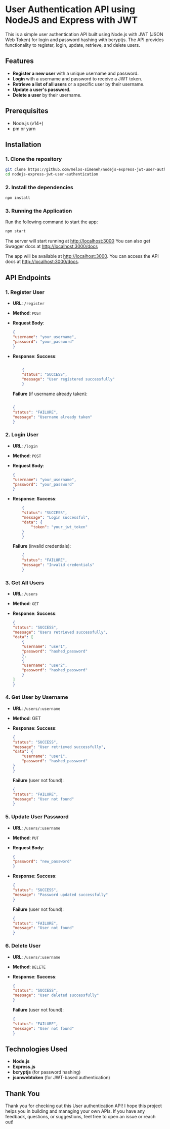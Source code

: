 # User Authentication API using NodeJS and Express with JWT

This is a simple user authentication API built using Node.js with JWT (JSON Web Token) for login and password hashing with bcryptjs. The API provides functionality to register, login, update, retrieve, and delete users.

## Features

- **Register a new user** with a unique username and password.
- **Login** with a username and password to receive a JWT token.
- **Retrieve a list of all users** or a specific user by their username.
- **Update a user's password.**
- **Delete a user** by their username.

## Prerequisites

- Node.js (v14+)
- pm or yarn

## Installation

### 1. Clone the repository

```bash
git clone https://github.com/melos-simeneh/nodejs-express-jwt-user-authentication.git
cd nodejs-express-jwt-user-authentication
```

### 2. Install the dependencies

```bash
npm install
```

### 3. Running the Application

Run the following command to start the app:

```bash
npm start
```

The server will start running at [http://localhost:3000](http://localhost:3000)
You can also get Swagger docs at [http://localhost:3000/docs](http://localhost:3000/docs)

The app will be available at [http://localhost:3000](http://localhost:3000). You can access the API docs at [http://localhost:3000/docs](http://localhost:3000/docs).

## API Endpoints

### 1. Register User

- **URL**: `/register`
- **Method**: `POST`
- **Request Body**:

    ```json
    {
    "username": "your_username",
    "password": "your_password"
    }
    ```

- **Response**:
    **Success**:

    ```json

        {
        "status": "SUCCESS",
        "message": "User registered successfully"
        }
    ```

    **Failure** (if username already taken):

    ```json

    {
    "status": "FAILURE",
    "message": "Username already taken"
    }
    ```

### 2. Login User

- **URL**: `/login`
- **Method**: `POST`
- **Request Body**:

    ```json
    {
    "username": "your_username",
    "password": "your_password"
    }
    ```

- **Response**:
    **Success**:

    ```json
        {
        "status": "SUCCESS",
        "message": "Login successful",
        "data": {
            "token": "your_jwt_token"
        }
        }
    ```

    **Failure** (invalid credentials):

    ```json
        {
        "status": "FAILURE",
        "message": "Invalid credentials"
        }
    ```

### 3. Get All Users

- **URL**: `/users`
- **Method**: `GET`
- **Response**:
    **Success**:

    ```json
    {
    "status": "SUCCESS",
    "message": "Users retrieved successfully",
    "data": [
        {
        "username": "user1",
        "password": "hashed_password"
        },
        {
        "username": "user2",
        "password": "hashed_password"
        }
    ]
    }
    ```

### 4. Get User by Username

- **URL**: `/users/:username`
- **Method**: GET
- **Response**:
    **Success**:

    ```json
    {
    "status": "SUCCESS",
    "message": "User retrieved successfully",
    "data": {
        "username": "user1",
        "password": "hashed_password"
    }
    }
    ```

    **Failure** (user not found):

    ```json
    {
    "status": "FAILURE",
    "message": "User not found"
    }
    ```

### 5. Update User Password

- **URL**: `/users/:username`
- **Method**: `PUT`
- **Request Body**:

    ```json
    {
    "password": "new_password"
    }
    ```

- **Response**:
    **Success**:

    ```json
    {
    "status": "SUCCESS",
    "message": "Password updated successfully"
    }
    ```

    **Failure** (user not found):

    ```json
    {
    "status": "FAILURE",
    "message": "User not found"
    }
    ```

### 6. Delete User

- **URL**: `/users/:username`
- **Method**: `DELETE`
- **Response**:
    **Success**:

    ```json
    {
    "status": "SUCCESS",
    "message": "User deleted successfully"
    }
    ```

    **Failure** (user not found):

    ```json
    {
    "status": "FAILURE",
    "message": "User not found"
    }
    ```

## Technologies Used

- **Node.js**
- **Express.js**
- **bcryptjs** (for password hashing)
- **jsonwebtoken** (for JWT-based authentication)

## Thank You

Thank you for checking out this User authentication API! I hope this project helps you in building and managing your own APIs. If you have any feedback, questions, or suggestions, feel free to open an issue or reach out!
